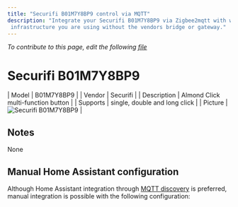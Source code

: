 ```yaml
---
title: "Securifi B01M7Y8BP9 control via MQTT"
description: "Integrate your Securifi B01M7Y8BP9 via Zigbee2mqtt with whatever smart home
 infrastructure you are using without the vendors bridge or gateway."
---
```


*To contribute to this page, edit the following
[file](https://github.com/Koenkk/zigbee2mqtt.io/blob/master/docs/devices/B01M7Y8BP9.md)*

# Securifi B01M7Y8BP9

| Model | B01M7Y8BP9  |
| Vendor  | Securifi  |
| Description | Almond Click multi-function button |
| Supports | single, double and long click |
| Picture | ![Securifi B01M7Y8BP9](./assets/devices/B01M7Y8BP9.jpg) |

## Notes

None

## Manual Home Assistant configuration
Although Home Assistant integration through [MQTT discovery](../integration/home_assistant) is preferred,
manual integration is possible with the following configuration:
